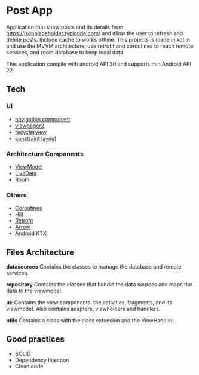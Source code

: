 
# Post App
Application that show posts and its details from https://jsonplaceholder.typicode.com/ and allow the user to refresh and delete posts.
Include cache to works offline.
This projects is made in kotlin and use the MVVM architecture, use retrofit and coroutines to reach remote services, and room database to keep local data.

This application compile with android API 30 and supports min Android API 22.

## Tech
### UI
- [navigation component](https://developer.android.com/guide/navigation/navigation-getting-started)
- [viewpager2](https://developer.android.com/guide/navigation/navigation-swipe-view-2)
- [recyclerview](https://developer.android.com/guide/topics/ui/layout/recyclerview)
- [constraint layout](https://developer.android.com/training/constraint-layout)

### Architecture Components
- [ViewModel](https://developer.android.com/topic/libraries/architecture/viewmodel)
- [LiveData](https://developer.android.com/topic/libraries/architecture/livedata)
- [Room](https://developer.android.com/topic/libraries/architecture/room)

### Others
- [Coroutines](https://medium.com/androiddevelopers/easy-coroutines-in-android-viewmodelscope-25bffb605471)
- [Hilt](https://developer.android.com/training/dependency-injection/hilt-android)
- [Retrofit](https://square.github.io/retrofit/)
- [Arrow](https://arrow-kt.io/)
- [Android KTX](https://developer.android.com/kotlin/ktx?gclid=CjwKCAjww5r8BRB6EiwArcckC13FSHoWY_aplu6kI-_mDPMjwm9SO4MAlIH6GtqcD86jlZ85S46Q8hoCvUUQAvD_BwE&gclsrc=aw.ds)

## Files Architecture

**datasources** Contains the classes to manage the database and remote services.

**repository** Contains the classes that handle the data sources and maps the data to the viewmodel.

**ui:** Contains the view components: the activities, fragments, and its viewmodel. Also contains adapters, viewholders and handlers.

**utils** Contains a class with the class extension and the ViewHandler.

## Good practices
- SOLID
- Dependency Injection
- Clean code
